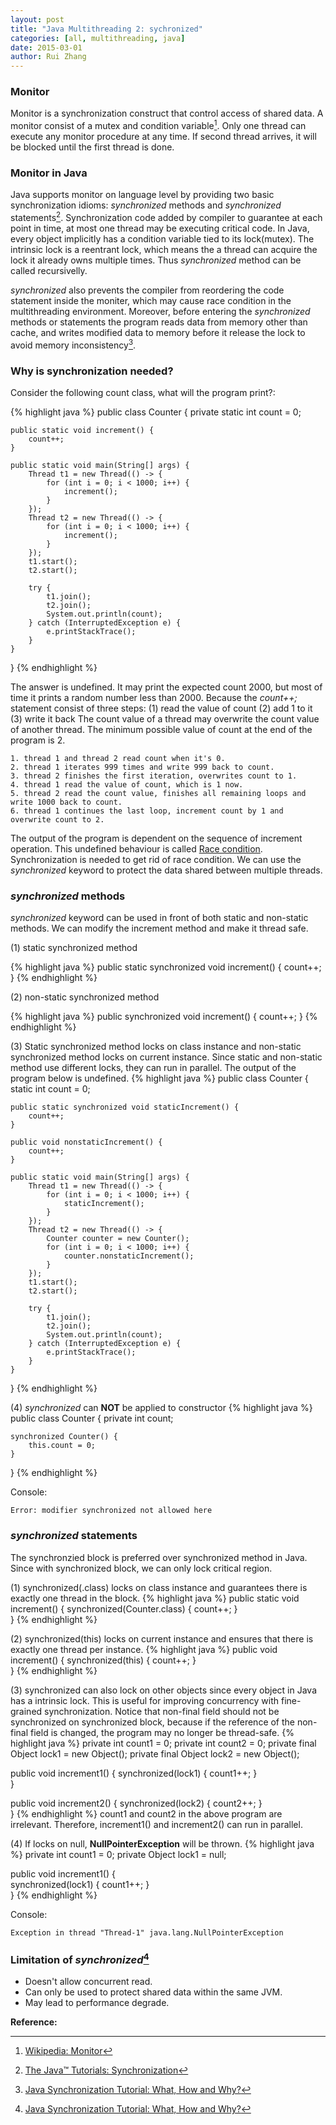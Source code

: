 ```yaml
---
layout: post
title: "Java Multithreading 2: sychronized"
categories: [all, multithreading, java]
date: 2015-03-01
author: Rui Zhang
---
```


### Monitor
Monitor is a synchronization construct that control access of shared data. A monitor consist of a mutex and condition variable[^1]. Only one thread can execute any monitor procedure at any time. If second thread arrives, it will be blocked until the first thread is done. 

### Monitor in Java
Java supports monitor on language level by providing two basic synchronization idioms: *synchronized* methods and *synchronized* statements[^2]. Synchronization code added by compiler to guarantee at each point in time, at most one thread may be executing critical code. In Java, every object implicitly has a condition variable tied to its lock(mutex). The intrinsic lock is a reentrant lock, which means the a thread can acquire the lock it already owns multiple times. Thus *synchronized* method can be called recursivelly.

*synchronized* also prevents the compiler from reordering the code statement inside the moniter, which may cause race condition in the multithreading environment. Moreover, before entering the *synchronized* methods or statements the program reads data from memory other than cache, and writes modified data to memory before it release the lock to avoid memory inconsistency[^3].

### Why is synchronization needed?
Consider the following count class, what will the program print?:

{% highlight java %}
public class Counter {
    private static int count = 0;

    public static void increment() { 
        count++;
    }

    public static void main(String[] args) {
        Thread t1 = new Thread(() -> {
            for (int i = 0; i < 1000; i++) {
                increment();
            }
        });
        Thread t2 = new Thread(() -> {
            for (int i = 0; i < 1000; i++) {
                increment();
            }
        });
        t1.start();
        t2.start();

        try {
            t1.join();
            t2.join();
            System.out.println(count);
        } catch (InterruptedException e) {
            e.printStackTrace();
        }
    }
}
{% endhighlight %}

The answer is undefined. It may print the expected count 2000, but most of time it prints a random number less than 2000. Because the *count++;* statement consist of three steps:
(1) read the value of count
(2) add 1 to it
(3) write it back
The count value of a thread may overwrite the count value of another thread. The minimum possible value of count at the end of the program is 2.

~~~
1. thread 1 and thread 2 read count when it's 0.
2. thread 1 iterates 999 times and write 999 back to count.
3. thread 2 finishes the first iteration, overwrites count to 1.
4. thread 1 read the value of count, which is 1 now.
5. thread 2 read the count value, finishes all remaining loops and write 1000 back to count.
6. thread 1 continues the last loop, increment count by 1 and overwrite count to 2. 
~~~

The output of the program is dependent on the sequence of increment operation. This undefined behaviour is called [Race condition](https://en.wikipedia.org/wiki/Race_condition). Synchronization is needed to get rid of race condition. We can use the *synchronized* keyword to protect the data shared between multiple threads. 

### *synchronized* methods 
*synchronized* keyword can be used in front of both static and non-static methods. We can modify the increment method and make it thread safe.  

(1) static synchronized method

{% highlight java %}
public static synchronized void increment() {
    count++;
} 
{% endhighlight %}

(2) non-static synchronized method

{% highlight java %}
public synchronized void increment() {
    count++;
}
{% endhighlight %}

(3) Static synchronized method locks on class instance and non-static synchronized method locks on current instance. Since static and non-static method use different locks, they can run in parallel. The output of the program below is undefined.
{% highlight java %}
public class Counter {
    static int count = 0;

    public static synchronized void staticIncrement() { 
        count++;
    }

    public void nonstaticIncrement() {
        count++;
    }

    public static void main(String[] args) {
        Thread t1 = new Thread(() -> {
            for (int i = 0; i < 1000; i++) {
                staticIncrement();
            }
        });
        Thread t2 = new Thread(() -> {
            Counter counter = new Counter();
            for (int i = 0; i < 1000; i++) {
                counter.nonstaticIncrement();
            }
        });
        t1.start();
        t2.start();

        try {
            t1.join();
            t2.join();
            System.out.println(count);
        } catch (InterruptedException e) {
            e.printStackTrace();
        }
    }
}
{% endhighlight %}

(4) *synchronized* can **NOT** be applied to constructor
{% highlight java %}
public class Counter {
    private int count;

    synchronized Counter() { 
        this.count = 0;
    }
}
{% endhighlight %}

Console:  

~~~
Error: modifier synchronized not allowed here
~~~

### *synchronized* statements
The synchronzied block is preferred over synchronized method in Java. Since with synchronized block, we can only lock critical region.   

(1) synchronized(*<ClassName>*.class) locks on class instance and guarantees there is exactly one thread in the block. 
{% highlight java %}
public static void increment() {
    synchronized(Counter.class) {
        count++;
    }    
}
{% endhighlight %}

(2) synchronized(this) locks on current instance and ensures that there is exactly one thread per instance. 
{% highlight java %}
public void increment() {
    synchronized(this) {
        count++;
    }    
}
{% endhighlight %}

(3) synchronized can also lock on other objects since every object in Java has a intrinsic lock. This is useful for improving concurrency with fine-grained synchronization. Notice that non-final field should not be synchronized on synchronized block, because if the reference of the non-final field is changed, the program may no longer be thread-safe.
{% highlight java %}
private int count1 = 0;
private int count2 = 0;
private final Object lock1 = new Object();
private final Object lock2 = new Object();

public void increment1() {
    synchronized(lock1) {
        count1++;
    }    
}

public void increment2() {
    synchronized(lock2) {
        count2++;
    }    
}
{% endhighlight %}
count1 and count2 in the above program are irrelevant. Therefore, increment1() and increment2() can run in parallel.

(4) If locks on null, **NullPointerException** will be thrown.
{% highlight java %}
private int count1 = 0;
private Object lock1 = null; 

public void increment1() {    
    synchronized(lock1) { 
        count1++;
    }    
}
{% endhighlight %}

Console:  

~~~
Exception in thread "Thread-1" java.lang.NullPointerException
~~~

### Limitation of *synchronized*[^3]

* Doesn't allow concurrent read.
* Can only be used to protect shared data within the same JVM.
* May lead to performance degrade.  


**Reference:**

[^1]: [Wikipedia: Monitor](https://en.wikipedia.org/wiki/Monitor_(synchronization))

[^2]: [The Java™ Tutorials: Synchronization](https://docs.oracle.com/javase/tutorial/essential/concurrency/sync.html)

[^3]: [Java Synchronization Tutorial: What, How and Why?](http://javarevisited.blogspot.com/2011/04/synchronization-in-java-synchronized.html)


